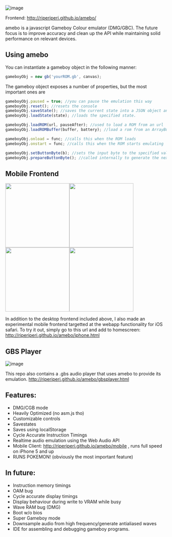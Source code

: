 ![image](https://cdn.discordapp.com/attachments/157873776040607744/361574334096998400/logo.png)

Frontend: http://riperiperi.github.io/amebo/

amebo is a javascript Gameboy Colour emulator (DMG/GBC). The future focus is to improve accuracy and clean up the API while maintaining solid performance on relevant devices.

## Using amebo

You can instantiate a gameboy object in the following manner:

```javascript
gameboyObj = new gb('yourROM.gb', canvas);
```

The gameboy object exposes a number of properties, but the most important ones are
```javascript
gameboyObj.paused = true; //you can pause the emulation this way
gameboyObj.reset(); //resets the console
gameboyObj.saveState(); //saves the current state into a JSON object and returns it.
gameboyObj.loadState(state); //loads the specified state.

gameboyObj.loadROM(url, pauseAfter); //used to load a ROM from an url
gameboyObj.loadROMBuffer(buffer, battery); //load a rom from an ArrayBuffer

gameboyObj.onload = func; //calls this when the ROM loads
gameboyObj.onstart = func; //calls this when the ROM starts emulating

gameboyObj.setButtonByte(b); //sets the input byte to the specified value. 
gameboyObj.prepareButtonByte(); //called internally to generate the next input. Overwrite this with something that uses the above to implement a custom input system.
```

## Mobile Frontend
<img src="https://cdn.discordapp.com/attachments/157873776040607744/361569999820816386/image.png" width=200><img src="https://cdn.discordapp.com/attachments/157873776040607744/361569816416616448/unknown.png" width=200><img src="https://cdn.discordapp.com/attachments/157873776040607744/361569052373549056/image.png" width=200><img src="https://cdn.discordapp.com/attachments/157873776040607744/361569011411976199/image.png" width=200>

In addition to the desktop frontend included above, I also made an experimental mobile frontend targetted at the webapp functionality for iOS safari. To try it out, simply go to this url and add to homescreen:
http://riperiperi.github.io/amebo/iphone.html

## GBS Player
![image](https://cdn.discordapp.com/attachments/157873776040607744/361571899828076544/unknown.png)

This repo also contains a .gbs audio player that uses amebo to provide its emulation.
http://riperiperi.github.io/amebo/gbsplayer.html

## Features:

- DMG/CGB mode
- Heavily Optimized (no asm.js tho)
- Customizable controls
- Savestates
- Saves using localStorage
- Cycle Accurate Instruction Timings
- Realtime audio emulation using the Web Audio API
- Mobile Client: http://riperiperi.github.io/amebo/mobile , runs full speed on iPhone 5 and up
- RUNS POKEMON! (obviously the most important feature)

## In future:

- Instruction memory timings
- OAM bug
- Cycle accurate display timings
- Display behaviour during write to VRAM while busy
- Wave RAM bug (DMG)
- Boot w/o bios
- Super Gameboy mode
- Downsample audio from high frequency/generate antialiased waves
- IDE for assembling and debugging gameboy programs.
